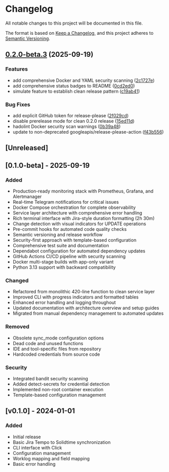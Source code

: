 # Changelog

All notable changes to this project will be documented in this file.

The format is based on [Keep a Changelog](https://keepachangelog.com/en/1.0.0/),
and this project adheres to [Semantic Versioning](https://semver.org/spec/v2.0.0.html).

## [0.2.0-beta.3](https://github.com/cdds-ab/jira2solidtime/compare/v0.1.0-beta.3...v0.2.0-beta.3) (2025-09-19)


### Features

* add comprehensive Docker and YAML security scanning ([2c1727e](https://github.com/cdds-ab/jira2solidtime/commit/2c1727e0a2c0c0fbc48bfdfbbb3a500df4a9fc5e))
* add comprehensive status badges to README ([0cd2ed0](https://github.com/cdds-ab/jira2solidtime/commit/0cd2ed0449b34be9b8687209ea96b0b7fd887bb4))
* simulate feature to establish clean release pattern ([c19ab41](https://github.com/cdds-ab/jira2solidtime/commit/c19ab41becef8556b22e61b0fb12bb5eb5f1f483))


### Bug Fixes

* add explicit GitHub token for release-please ([2f029cd](https://github.com/cdds-ab/jira2solidtime/commit/2f029cdd24ddb6e6e8dab61ded80cf7156a9aace))
* disable prerelease mode for clean 0.2.0 release ([15ed11d](https://github.com/cdds-ab/jira2solidtime/commit/15ed11d0c493cc8452cad6902d313026009de2bb))
* hadolint Docker security scan warnings ([0b39a48](https://github.com/cdds-ab/jira2solidtime/commit/0b39a4840d83d0e98708d4eca84e53082c927735))
* update to non-deprecated googleapis/release-please-action ([f43b556](https://github.com/cdds-ab/jira2solidtime/commit/f43b55673a1eab88c522e80f4f67c29d87ee88f2))

## [Unreleased]

## [0.1.0-beta] - 2025-09-19

### Added
- Production-ready monitoring stack with Prometheus, Grafana, and Alertmanager
- Real-time Telegram notifications for critical issues
- Docker Compose orchestration for complete observability
- Service layer architecture with comprehensive error handling
- Rich terminal interface with Jira-style duration formatting (2h 30m)
- Change detection with visual indicators for UPDATE operations
- Pre-commit hooks for automated code quality checks
- Semantic versioning and release workflow
- Security-first approach with template-based configuration
- Comprehensive test suite and documentation
- Dependabot configuration for automated dependency updates
- GitHub Actions CI/CD pipeline with security scanning
- Docker multi-stage builds with app-only variant
- Python 3.13 support with backward compatibility

### Changed
- Refactored from monolithic 420-line function to clean service layer
- Improved CLI with progress indicators and formatted tables
- Enhanced error handling and logging throughout
- Updated documentation with architecture overview and setup guides
- Migrated from manual dependency management to automated updates

### Removed
- Obsolete sync_mode configuration options
- Dead code and unused functions
- IDE and tool-specific files from repository
- Hardcoded credentials from source code

### Security
- Integrated bandit security scanning
- Added detect-secrets for credential detection
- Implemented non-root container execution
- Template-based configuration management

## [v0.1.0] - 2024-01-01

### Added
- Initial release
- Basic Jira Tempo to Solidtime synchronization
- CLI interface with Click
- Configuration management
- Worklog mapping and field mapping
- Basic error handling

